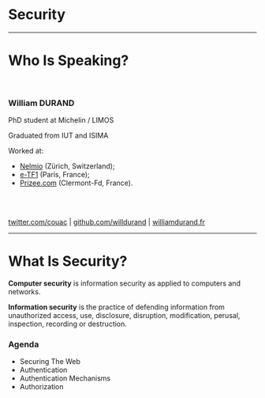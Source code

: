 # Security

---

# Who Is Speaking?

<br />

### William DURAND

PhD student at Michelin / LIMOS

Graduated from IUT and ISIMA

Worked at:

* [Nelmio](http://nelm.io) (Zürich, Switzerland);
* [e-TF1](http://www.tf1.fr/) (Paris, France);
* [Prizee.com](http://prizee.com) (Clermont-Fd, France).

<br />
<br />

[twitter.com/couac](https://twitter.com/couac)
 | [github.com/willdurand](https://github.com/willdurand)
 | [williamdurand.fr](http://www.williamdurand.fr)

---

# What Is Security?

**Computer security** is information security as applied to computers and networks.

**Information security** is the practice of defending information from
unauthorized access, use, disclosure, disruption, modification, perusal,
inspection, recording or destruction.


### Agenda

* Securing The Web
* Authentication
* Authentication Mechanisms
* Authorization

